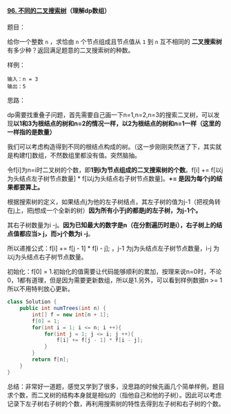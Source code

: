 #### [96. 不同的二叉搜索树](https://leetcode-cn.com/problems/unique-binary-search-trees/)（理解dp数组）

题目：

给你一个整数 `n` ，求恰由 `n` 个节点组成且节点值从 `1` 到 `n` 互不相同的 **二叉搜索树** 有多少种？返回满足题意的二叉搜索树的种数。

 

样例：

```
输入：n = 3
输出：5
```



思路：

dp需要找重叠子问题，首先需要自己画一下n=1,n=2,n=3的搜索二叉树，可以发现**以1和3为根结点的树和n=2的情况一样，以2为根结点的树和n=1一样（这里的一样指的是数量）**

我们可以考虑构造得到不同的根结点构成的树。（这一步刚刚突然迷了下，其实就是构建f[]数组，不然数组里都没有值。突然脑抽。

令f[i]为n=i时二叉树的个数，即**1到i为节点组成的二叉搜索树的个数**。f[i] += f[以j为头结点左子树节点数量] * f[以j为头结点右子树节点数量]。**+= 是因为每个j的结果都要算上。**

根据搜索树的定义，如果结点j为他的左子树结点，其左子树的值为j-1（把视角转在j上，把j想成一个全新的树）**因为所有小于j的都是j的左子树，为j-1个。**

其右子树数量为i -j。**因为已知最大的数字是n（在分割遍历时是i），右子树上的结点值都应当> j，而>j个数为i -j**。

所以递推公式：f[i] += f[j - 1] * f[i - j]; ，j-1 为j为头结点左子树节点数量，i-j 为以j为头结点右子树节点数量。

初始化：f[0] = 1.初始化的值需要让代码能够顺利的累加，按理来说n=0时，不论0，1都有道理，但是因为需要更新数组，所以是1.另外，可以看到样例数据n >= 1	所以不用特判放心更新。

```java
class Solution {
    public int numTrees(int n) {
        int[] f = new int[n + 1];
        f[0] = 1;
        for(int i = 1; i <= n; i ++){
            for(int j = 1; j <= i; j ++){
                f[i] += f[j - 1] * f[i - j]; 
            }
        }
        return f[n];
    }
}
```





总结：非常好一道题，感觉又学到了很多，没思路的时候先画几个简单样例，题目求个数，而二叉树的结构本身就是相似的（指他自己和他的子树）。因此可以考虑记录下左子树右子树的个数，再利用搜索树的特性去得到左子树和右子树的个数。

